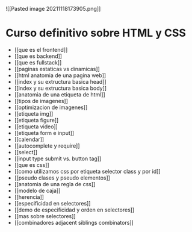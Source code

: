 ![[Pasted image 20211118173905.png]]
# Curso definitivo sobre HTML y CSS

* [[que es el frontend]]
* [[que es backend]]
* [[que es fullstack]]
* [[paginas estaticas vs dinamicas]]
* [[html anatomia de una pagina web]]
* [[index y su extructura basica head]]
* [[index y su extructura basica body]]
* [[anatomia de una etiqueta de html]]
* [[tipos de imagenes]]
* [[optimizacion de imagenes]]
* [[etiqueta img]]
* [[etiqueta figure]]
* [[etiqueta video]]
* [[etiqueta form e input]]
* [[calendar]]
* [[autocomplete y require]]
* [[select]]
* [[input type submit vs. button tag]]
* [[que es css]]
* [[como utilizamos css por etiqueta selector class y por id]]
* [[pseudo clases y pseudo elementos]]
* [[anatomia de una regla de css]]
* [[modelo de caja]]
* [[herencia]]
* [[especificidad en selectores]]
* [[demo de especificidad y orden en selectores]]
* [[mas sobre selectores]]
* [[combinadores adjacent siblings combinators]]


